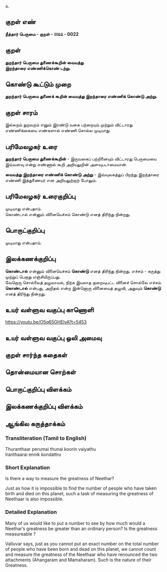உ

## குறள் எண் 

**நீத்தார் பெருமை - குறள் - ௦௦௨௨ - 0022**

## குறள் 

**துறந்தார் பெருமை துணைக்கூறின் வையத்து  
இறந்தாரை எண்ணிக்கொண் டற்று.**

## கொண்டு கூட்டும் முறை

**துறந்தார் பெருமை துணைக் கூறின் வையத்து இறந்தாரை எண்ணிக் கொண்டு அற்று.**

## குறள் சாரம் 

இல்லறம் துறவறம் எனும் இரண்டு வகை பற்றையும் முற்றும் விட்டாரது எண்ணிக்கையை எண்களால் எண்ணி சொல்ல முடியாது.

## பரிமேலழகர் உரை

**துறந்தார் பெருமை துணைக்கூறின்** - இருவகைப் பற்றினையும் விட்டாரது பெருமையை இவ்வளவு என்று எண்ணால் கூறி 
அறியலுறின் அளவுபடாமையான்.  

**வையத்து இறந்தாரை எண்ணிக் கொண்டு அற்று** - இவ்வுலகத்துப் பிறந்து இறந்தாரை எண்ணி இத்துணையர் என அறியலுற்றாற் போலும்.

## பரிமேலழகர் உரைகுறிப்பு   

முடியாது என்பதாம்.	
கொண்டால் என்னும் வினையெச்சம் கொண்டு எனத் திரிந்து நின்றது.  

## பொருட்குறிப்பு 

முடியாது என்பதாம்.

## இலக்கணக்குறிப்பு  

**கொண்டால்** என்னும் வினையெச்சம் **கொண்டு** எனத் திரிந்து நின்றது. 
எச்சம் - கருத்து முற்றுப் பெறாது எஞ்சியிருப்பது.  
வேறொரு சொல்லைத் தழுவாமல், நிற்க இயலாத குறைவுபட்ட வினைச் சொல்லே எச்சம்.  
**கொண்டால்** என்பது, அறிதல் என்ற இன்னொரு வினையைத் தழுவி, அதுவும் **கொண்டு** எனத் திரிந்து நின்றது. 

## உயர் வள்ளுவ வகுப்பு காணொளி

https://youtu.be/O5q65GHElvA?t=5453

## உயர் வள்ளுவ வகுப்பு ஒலி அமைவு 

 
## குறள் சார்ந்த கதைகள் 


## தொன்மையான சொற்கள்


## பொருட்குறிப்பு விளக்கம்


## இலக்கணக்குறிப்பு விளக்கம்


## ஆங்கில கருத்தாக்கம் 

### Transliteration (Tamil to English)   
Thuranthaar perumai thunai koorin vaiyathu  
Iranthaarai ennik kondattru  

### Short Explanation  
Is there a way to measure the greatness of Neethar?   

Just as how it is impossible to find the number of people who have taken birth and died on this planet, such a task of measuring the greatness of Neethaar is also impossible.  

### Detailed Explanation  
Many of us would like to put a number to see by how much would a Neethar’s greatness be greater than an ordinary person? Is the greatness measureable ?  

Valluvar says, just as you cannot put an exact number on the total number of people who have been born and dead on this planet, we cannot count and measure the greatness of the Neethaar who have renounced the two attachments (Ahangaram and Mamaharam). Such is the nature of their Greatness.
